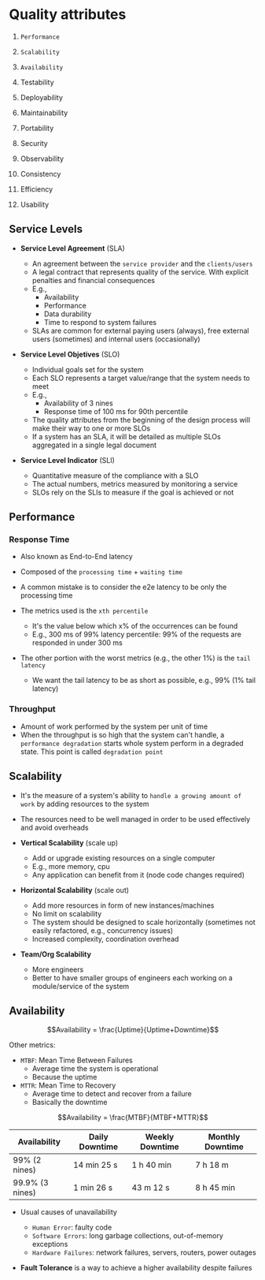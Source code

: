 # Quality attributes

1. `Performance`
1. `Scalability`
1. `Availability`

1. Testability
1. Deployability
1. Maintainability
1. Portability
1. Security
1. Observability
1. Consistency
1. Efficiency
1. Usability

## Service Levels

- **Service Level Agreement** (SLA)

  - An agreement between the `service provider` and the `clients/users`
  - A legal contract that represents quality of the service. With explicit penalties and financial consequences
  - E.g.,
    - Availability
    - Performance
    - Data durability
    - Time to respond to system failures
  - SLAs are common for external paying users (always), free external users (sometimes) and internal users (occasionally)

- **Service Level Objetives** (SLO)

  - Individual goals set for the system
  - Each SLO represents a target value/range that the system needs to meet
  - E.g.,
    - Availability of 3 nines
    - Response time of 100 ms for 90th percentile
  - The quality attributes from the beginning of the design process will make their way to one or more SLOs
  - If a system has an SLA, it will be detailed as multiple SLOs aggregated in a single legal document

- **Service Level Indicator** (SLI)

  - Quantitative measure of the compliance with a SLO
  - The actual numbers, metrics measured by monitoring a service
  - SLOs rely on the SLIs to measure if the goal is achieved or not

## Performance

### Response Time

- Also known as End-to-End latency
- Composed of the `processing time` + `waiting time`
- A common mistake is to consider the e2e latency to be only the processing time

- The metrics used is the `xth percentile`
  - It's the value below which x% of the occurrences can be found
  - E.g., 300 ms of 99% latency percentile: 99% of the requests are responded in under 300 ms
- The other portion with the worst metrics (e.g., the other 1%) is the `tail latency`
  - We want the tail latency to be as short as possible, e.g., 99% (1% tail latency)

### Throughput

- Amount of work performed by the system per unit of time
- When the throughput is so high that the system can't handle, a `performance degradation` starts whole system perform in a degraded state. This point is called `degradation point`

## Scalability

- It's the measure of a system's ability to `handle a growing amount of work` by adding resources to the system
- The resources need to be well managed in order to be used effectively and avoid overheads

- **Vertical Scalability** (scale up)
  - Add or upgrade existing resources on a single computer
  - E.g., more memory, cpu
  - Any application can benefit from it (node code changes required)
- **Horizontal Scalability** (scale out)
  - Add more resources in form of new instances/machines
  - No limit on scalability
  - The system should be designed to scale horizontally (sometimes not easily refactored, e.g., concurrency issues)
  - Increased complexity, coordination overhead
- **Team/Org Scalability**
  - More engineers
  - Better to have smaller groups of engineers each working on a module/service of the system

## Availability

$$Availability = \frac{Uptime}{Uptime+Downtime}$$

Other metrics:

- `MTBF`: Mean Time Between Failures
  - Average time the system is operational
  - Because the uptime
- `MTTR`: Mean Time to Recovery
  - Average time to detect and recover from a failure
  - Basically the downtime

$$Availability = \frac{MTBF}{MTBF+MTTR}$$

| Availability    | Daily Downtime | Weekly Downtime | Monthly Downtime |
| -               | -              | -               | -                |
| 99%  (2 nines)  | 14 min 25 s    | 1 h 40 min      | 7 h 18 m         |
| 99.9% (3 nines) | 1 min 26 s     | 43 m 12 s       | 8 h 45 min       |

- Usual causes of unavailability
  - `Human Error`: faulty code
  - `Software Errors`: long garbage collections, out-of-memory exceptions
  - `Hardware Failures`: network failures, servers, routers, power outages

- **Fault Tolerance** is a way to achieve a higher availability despite failures
